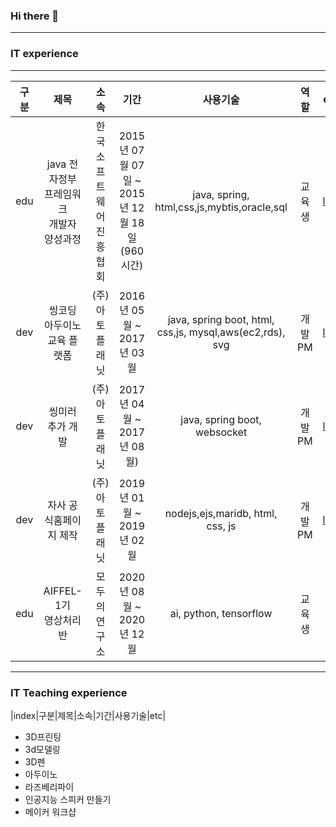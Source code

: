 ### Hi there 👋

-----
### IT experience
-----
 | 구분 | 제목 | 소속 | 기간 | 사용기술 | 역할 | etc|
|:----:|:----:|:---:|:---:|:-----:|:------:|:-----:|
|edu   |java 전자정부 프레임워크<br/> 개발자 양성과정|한국소프트웨어진흥협회|2015년 07월 07일 ~ 2015년 12월 18일(960시간)|java, spring, html,css,js,mybtis,oracle,sql| 교육생 |[link](https://github.com/ittapa/Tippingpoint)|
|dev   |씽코딩 아두이노 <br/>교육 플랫폼|(주)아토플래닛|2016년 05월 ~ 2017년 03월|java, spring boot, html, css,js, mysql,aws(ec2,rds), svg| 개발PM |[link](https://thingcoding.com/) |
|dev   |씽미러 추가 개발         |(주)아토플래닛|2017년 04월 ~ 2017년 08월)|java, spring boot, websocket | 개발PM |[link](https://thingcoding.com/)
|dev   |자사 공식홈페이지 제작   |(주)아토플래닛|2019년 01월 ~ 2019년 02월|nodejs,ejs,maridb, html, css, js | 개발PM|[link](https://ato-planet.com/)
|edu    |AIFFEL-1기 <br/> 영상처리반|모두의 연구소|2020년 08월 ~ 2020년 12월|ai, python, tensorflow | 교육생 |||

-----
### IT Teaching experience
|index|구분|제목|소속|기간|사용기술|etc|

- 3D프린팅
- 3d모델링
- 3D펜
- 아두이노
- 라즈베리파이
- 인공지능 스피커 만들기
- 메이커 워크샵

<!--
**ittapa/ittapa** is a ✨ _special_ ✨ repository because its `README.md` (this file) appears on your GitHub profile.






Here are some ideas to get you started:

- 🔭 I’m currently working on ...
- 🌱 I’m currently learning ...
- 👯 I’m looking to collaborate on ...
- 🤔 I’m looking for help with ...
- 💬 Ask me about ...
- 📫 How to reach me: ...
- 😄 Pronouns: ...
- ⚡ Fun fact: ...
-->
